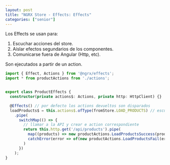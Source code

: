 ```yaml
---
layout: post
title: "NGRX Store - Effects: Effects"
categories: ["senior"]
---
```


Los Effects se usan para<!--more-->:

1. Escuchar acciones del store.
2. Aíslar efectos segundarios de los componentes.
3. Comunicarse fuera de Angular (Http, etc).

Son ejecutados a partir de un action.

```typescript
import { Effect, Actions } from '@ngrx/effects';
import * from productActions from './actions';


export class ProductEffects {
  constructor(private actions$: Actions, private http: HttpClient) {}

  @Effects() // por defecto los actions devueltos son disparados
  loadProducts$ = this.actions$.ofType(fromStore.LOAD_PRODUCTS) // escuchar los actions del tipo load products
    .pipe(
      switchMap(() => {
        // llamar a la API y crear e action correspondiente
        return this.http.get('/api/products').pipe(
          map((products) => new productActions.LoadProductsSuccess(products)), // si llegan datos, crear el action satisfatorio
          catchError(error => of(new productActions.LoadProductsFail(error)))// devolver el observable con el action de error
        )
      })
    );
}
```
